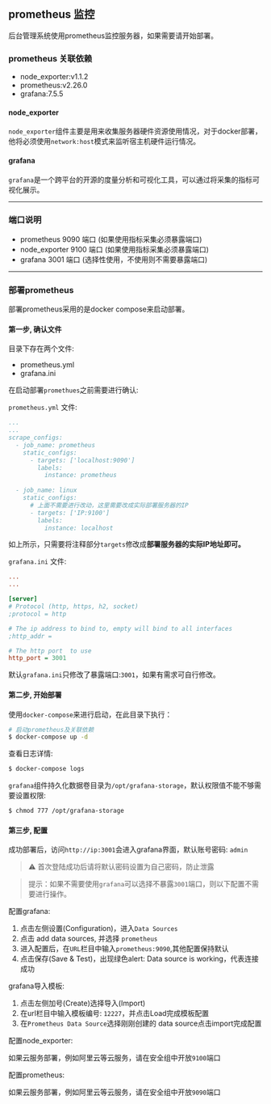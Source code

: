 ## prometheus 监控

后台管理系统使用prometheus监控服务器，如果需要请开始部署。

### prometheus 关联依赖

* node_exporter:v1.1.2
* prometheus:v2.26.0
* grafana:7.5.5

#### node_exporter

`node_exporter`组件主要是用来收集服务器硬件资源使用情况，对于docker部署，他将必须使用`network:host`模式来监听宿主机硬件运行情况。

#### grafana

`grafana`是一个跨平台的开源的度量分析和可视化工具，可以通过将采集的指标可视化展示。

---

### 端口说明

* prometheus 9090 端口 (如果使用指标采集必须暴露端口)
* node_exporter 9100 端口 (如果使用指标采集必须暴露端口)
* grafana 3001 端口 (选择性使用，不使用则不需要暴露端口)

---
### 部署prometheus

部署prometheus采用的是docker compose来启动部署。

#### 第一步, 确认文件

目录下存在两个文件:

* prometheus.yml
* grafana.ini

在启动部署`promethues`之前需要进行确认:

`prometheus.yml` 文件:

```yml
...
...
scrape_configs:
  - job_name: prometheus
    static_configs:
      - targets: ['localhost:9090']
        labels:
          instance: prometheus
 
  - job_name: linux
    static_configs:
      # 上面不需要进行改动，这里需要改成实际部署服务器的IP
      - targets: ['IP:9100']
        labels:
          instance: localhost
```

如上所示，只需要将注释部分`targets`修改成**部署服务器的实际IP地址即可。**


`grafana.ini` 文件:

```ini
...
...

[server]
# Protocol (http, https, h2, socket)
;protocol = http

# The ip address to bind to, empty will bind to all interfaces
;http_addr =

# The http port  to use
http_port = 3001
```

默认`grafana.ini`只修改了暴露端口:`3001`，如果有需求可自行修改。


#### 第二步, 开始部署

使用`docker-compose`来进行启动，在此目录下执行：

```sh
# 启动prometheus及关联依赖
$ docker-compose up -d
```

查看日志详情:

```sh
$ docker-compose logs
```

`grafana`组件持久化数据卷目录为`/opt/grafana-storage`，默认权限值不能不够需要设置权限:

```sh
$ chmod 777 /opt/grafana-storage
```

#### 第三步, 配置

成功部署后，访问`http://ip:3001`会进入grafana界面，默认账号密码: `admin`

> :warning: 首次登陆成功后请将默认密码设置为自己密码，防止泄露

> 提示：如果不需要使用`grafana`可以选择不暴露`3001`端口，则以下配置不需要进行操作。

配置grafana:

1. 点击左侧设置(Configuration)，进入`Data Sources`
2. 点击 add data sources, 并选择 `prometheus`
3. 进入配置后，在`URL`栏目中输入`prometheus:9090`,其他配置保持默认
4. 点击保存(Save & Test)，出现绿色alert: Data source is working，代表连接成功

grafana导入模板:

1. 点击左侧加号(Create)选择导入(Import)
2. 在url栏目中输入模板编号: `12227`，并点击Load完成模板配置
3. 在`Prometheus Data Source`选择刚刚创建的 data source点击import完成配置

配置node_exporter:

如果云服务部署，例如阿里云等云服务，请在安全组中开放`9100`端口

配置prometheus:

如果云服务部署，例如阿里云等云服务，请在安全组中开放`9090`端口